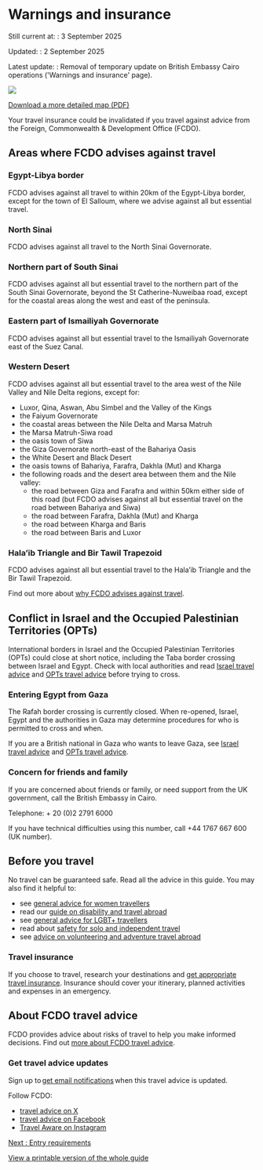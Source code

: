 # Warnings and insurance

Still current at:
:   3 September 2025

Updated:
:   2 September 2025

Latest update:
:   Removal of temporary update on British Embassy Cairo operations ('Warnings and insurance' page).

![](https://assets.publishing.service.gov.uk/media/670e278f30536cb92748313c/FCDO__TA__015_-_Egypt_Travel_Advice_Ed10__WEB_.jpg)


[Download a more detailed map (PDF)](https://assets.publishing.service.gov.uk/media/670e279030536cb92748313d/FCDO__TA__015_-_Egypt_Travel_Advice_Ed10.pdf)

Your travel insurance could be invalidated if you travel against advice from the Foreign, Commonwealth & Development Office (FCDO).

## Areas where FCDO advises against travel

### Egypt-Libya border

FCDO advises against all travel to within 20km of the Egypt-Libya border, except for the town of El Salloum, where we advise against all but essential travel.

### North Sinai

FCDO advises against all travel to the North Sinai Governorate.

### Northern part of South Sinai

FCDO advises against all but essential travel to the northern part of the South Sinai Governorate, beyond the St Catherine-Nuweibaa road, except for the coastal areas along the west and east of the peninsula.

### Eastern part of Ismailiyah Governorate

FCDO advises against all but essential travel to the Ismailiyah Governorate east of the Suez Canal.

### Western Desert

FCDO advises against all but essential travel to the area west of the Nile Valley and Nile Delta regions, except for:

* Luxor, Qina, Aswan, Abu Simbel and the Valley of the Kings
* the Faiyum Governorate
* the coastal areas between the Nile Delta and Marsa Matruh
* the Marsa Matruh-Siwa road
* the oasis town of Siwa
* the Giza Governorate north-east of the Bahariya Oasis
* the White Desert and Black Desert
* the oasis towns of Bahariya, Farafra, Dakhla (Mut) and Kharga
* the following roads and the desert area between them and the Nile valley:
  + the road between Giza and Farafra and within 50km either side of this road (but FCDO advises against all but essential travel on the road between Bahariya and Siwa)
  + the road between Farafra, Dakhla (Mut) and Kharga
  + the road between Kharga and Baris
  + the road between Baris and Luxor

### Hala’ib Triangle and Bir Tawil Trapezoid

FCDO advises against all but essential travel to the Hala’ib Triangle and the Bir Tawil Trapezoid.

Find out more about [why FCDO advises against travel](https://www.gov.uk/foreign-travel-advice/egypt/regional-risks).

## Conflict in Israel and the Occupied Palestinian Territories (OPTs)

International borders in Israel and the Occupied Palestinian Territories (OPTs) could close at short notice, including the Taba border crossing between Israel and Egypt. Check with local authorities and read [Israel travel advice](https://www.gov.uk/foreign-travel-advice/israel) and [OPTs travel advice](https://www.gov.uk/foreign-travel-advice/the-occupied-palestinian-territories) before trying to cross.

### Entering Egypt from Gaza

The Rafah border crossing is currently closed. When re-opened, Israel, Egypt and the authorities in Gaza may determine procedures for who is permitted to cross and when.

If you are a British national in Gaza who wants to leave Gaza, see [Israel travel advice](https://www.gov.uk/foreign-travel-advice/israel#travelling-to-egypt-from-gaza) and [OPTs travel advice](https://www.gov.uk/foreign-travel-advice/the-occupied-palestinian-territories#travelling-to-egypt-from-gaza).

### Concern for friends and family

If you are concerned about friends or family, or need support from the UK government, call the British Embassy in Cairo.

Telephone: + 20 (0)2 2791 6000

If you have technical difficulties using this number, call +44 1767 667 600 (UK number).

## Before you travel

No travel can be guaranteed safe. Read all the advice in this guide. You may also find it helpful to:

* see [general advice for women travellers](https://www.gov.uk/guidance/advice-for-women-travelling-abroad)
* read our [guide on disability and travel abroad](https://www.gov.uk/government/publications/disabled-travellers)
* see [general advice for LGBT+ travellers](https://www.gov.uk/guidance/lesbian-gay-bisexual-and-transgender-foreign-travel-advice)
* read about [safety for solo and independent travel](https://www.gov.uk/guidance/solo-and-independent-travel)
* see [advice on volunteering and adventure travel abroad](https://www.gov.uk/guidance/safer-adventure-travel-and-volunteering-overseas)

### Travel insurance

If you choose to travel, research your destinations and [get appropriate travel insurance](https://www.gov.uk/guidance/foreign-travel-insurance). Insurance should cover your itinerary, planned activities and expenses in an emergency.

## About FCDO travel advice

FCDO provides advice about risks of travel to help you make informed decisions. Find out [more about FCDO travel advice](https://www.gov.uk/guidance/about-foreign-commonwealth-development-office-travel-advice).

### Get travel advice updates

Sign up to [get email notifications](https://www.gov.uk/foreign-travel-advice/egypt/email-signup) when this travel advice is updated.

Follow FCDO:

* [travel advice on X](https://x.com/fcdotravelgovuk)
* [travel advice on Facebook](https://www.facebook.com/FCDOTravel/)
* [Travel Aware on Instagram](https://www.instagram.com/accounts/login/?next=https%3A%2F%2Fwww.instagram.com%2Ftravelaware%2F&is_from_rle)

[Next
:
Entry requirements](/foreign-travel-advice/egypt/entry-requirements)

[View a printable version of the whole guide](/foreign-travel-advice/egypt/print)